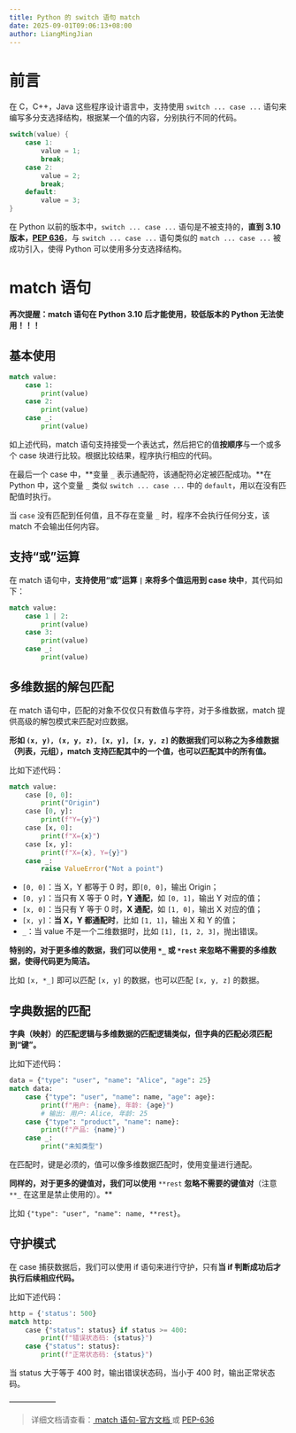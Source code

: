 ```yaml
---
title: Python 的 switch 语句 match
date: 2025-09-01T09:06:13+08:00
author: LiangMingJian
---
```


# 前言

在 C，C++，Java 这些程序设计语言中，支持使用 `switch ... case ...` 语句来编写多分支选择结构，根据某一个值的内容，分别执行不同的代码。

```C
switch(value) { 
    case 1: 
        value = 1;
        break;
    case 2:
        value = 2;
        break;
    default: 
        value = 3;
}
```

在 Python 以前的版本中，`switch ... case ...` 语句是不被支持的，**直到 3.10 版本，[PEP 636](https://peps.python.org/pep-0636/)**，与 `switch ... case ...` 语句类似的 `match ... case ...` 被成功引入，使得 Python 可以使用多分支选择结构。

# match 语句

**再次提醒：match 语句在 Python 3.10 后才能使用，较低版本的 Python 无法使用！！！**

## 基本使用

```python
match value:  
    case 1:  
        print(value)  
    case 2:  
        print(value)  
    case _:  
        print(value)
```

如上述代码，match 语句支持接受一个表达式，然后把它的值**按顺序**与一个或多个 case 块进行比较。根据比较结果，程序执行相应的代码。

在最后一个 case 中，**变量 `_` 表示通配符，该通配符必定被匹配成功。**在 Python 中，这个变量 `_` 类似 `switch ... case ...` 中的 `default`，用以在没有匹配值时执行。

当 `case` 没有匹配到任何值，且不存在变量 `_`  时，程序不会执行任何分支，该 match 不会输出任何内容。

## 支持“或”运算

在 match 语句中，**支持使用“或”运算 `|` 来将多个值运用到 case 块中**，其代码如下：

```python
match value:  
    case 1 | 2:  
        print(value)  
    case 3:  
        print(value)  
    case _:  
        print(value)
```

## 多维数据的解包匹配

在 match 语句中，匹配的对象不仅仅只有数值与字符，对于多维数据，match 提供高级的解包模式来匹配对应数据。

**形如 `(x, y), (x, y, z), [x, y], [x, y, z]` 的数据我们可以称之为多维数据（列表，元组），match 支持匹配其中的一个值，也可以匹配其中的所有值。**

比如下述代码：

```python
match value:
    case [0, 0]:
        print("Origin")
    case [0, y]:
        print(f"Y={y}")
    case [x, 0]:
        print(f"X={x}")
    case [x, y]:
        print(f"X={x}, Y={y}")
    case _:
        raise ValueError("Not a point")
```

- `[0, 0]`：当 X，Y 都等于 0 时，即`[0, 0]`，输出 Origin；
- `[0, y]`：当只有 X 等于 0 时，**Y 通配**，如 `[0, 1]`，输出 Y 对应的值；
- `[x, 0]`：当只有 Y 等于 0 时，**X 通配**，如 `[1, 0]`，输出 X 对应的值；
- `[x, y]`：**当 X，Y 都通配时**，比如 `[1, 1]`，输出 X 和 Y 的值；
- `_`：当 value 不是一个二维数据时，比如 `[1], [1, 2, 3]`，抛出错误。

**特别的，对于更多维的数据，我们可以使用 `*_` 或 `*rest` 来忽略不需要的多维数据，使得代码更为简洁。**

比如 `[x, *_]` 即可以匹配 `[x, y]` 的数据，也可以匹配 `[x, y, z]` 的数据。

## 字典数据的匹配

**字典（映射）的匹配逻辑与多维数据的匹配逻辑类似，但字典的匹配必须匹配到“键”。**

比如下述代码：

```python
data = {"type": "user", "name": "Alice", "age": 25}
match data:
    case {"type": "user", "name": name, "age": age}:
        print(f"用户: {name}, 年龄: {age}")  
        # 输出: 用户: Alice, 年龄: 25
    case {"type": "product", "name": name}:
        print(f"产品: {name}")
    case _:
        print("未知类型")
```

在匹配时，键是必须的，值可以像多维数据匹配时，使用变量进行通配。

**同样的，对于更多的键值对，我们可以使用** `**rest` **忽略不需要的键值对**（注意 `**_` 在这里是禁止使用的）。**

比如 `{"type": "user", "name": name, **rest}`。

## 守护模式

在 case 捕获数据后，我们可以使用 if 语句来进行守护，只有**当 if 判断成功后才执行后续相应代码。**

比如下述代码：

```python
http = {'status': 500}
match http:
    case {"status": status} if status >= 400:
        print(f"错误状态码: {status}")
    case {"status": status}:
        print(f"正常状态码: {status}")
```

当 status 大于等于 400 时，输出错误状态码，当小于 400 时，输出正常状态码。

——————

> 详细文档请查看：[ match 语句-官方文档 ](https://docs.python.org/zh-cn/3.13/tutorial/controlflow.html#match-statements) 或 [ PEP-636 ](https://peps.python.org/pep-0636/)
